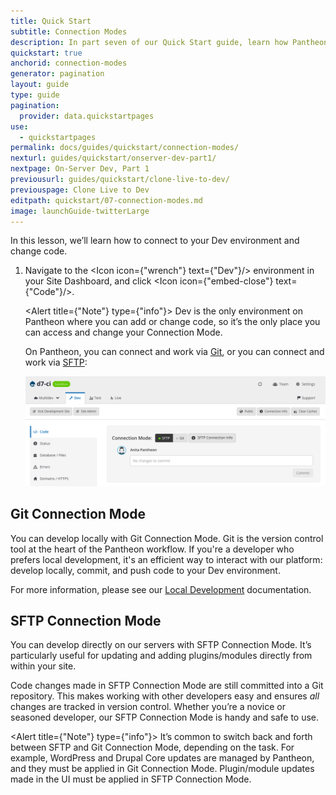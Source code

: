 ```yaml
---
title: Quick Start
subtitle: Connection Modes
description: In part seven of our Quick Start guide, learn how Pantheon users take advantage of Git and SFTP mode to develop their sites.
quickstart: true
anchorid: connection-modes
generator: pagination
layout: guide
type: guide
pagination:
  provider: data.quickstartpages
use:
  - quickstartpages
permalink: docs/guides/quickstart/connection-modes/
nexturl: guides/quickstart/onserver-dev-part1/
nextpage: On-Server Dev, Part 1
previousurl: guides/quickstart/clone-live-to-dev/
previouspage: Clone Live to Dev
editpath: quickstart/07-connection-modes.md
image: launchGuide-twitterLarge
---
```


In this lesson, we’ll learn how to connect to your Dev environment and change code.

1. Navigate to the <Icon icon={"wrench"} text={"Dev"}/> environment in your Site Dashboard, and click <Icon icon={"embed-close"} text={"Code"}/>.

   <Alert title={"Note"} type={"info"}>
     Dev is the only environment on Pantheon where you can add or change code,
     so it’s the only place you can access and change your Connection Mode.
   </Alert>

   On Pantheon, you can connect and work via [Git](/git/), or you can connect and work via [SFTP](/sftp/):

   ![Connection Modes](../../../docs/assets/images/dashboard/connection-mode-sftp.png)

## Git Connection Mode

You can develop locally with Git Connection Mode. Git is the version control tool at the heart of the Pantheon workflow. If you're a developer who prefers local development, it's an efficient way to interact with our platform: develop locally, commit, and push code to your Dev environment.

For more information, please see our [Local Development](/local-development) documentation.

## SFTP Connection Mode

You can develop directly on our servers with SFTP Connection Mode. It’s particularly useful for updating and adding plugins/modules directly from within your site.

Code changes made in SFTP Connection Mode are still committed into a Git repository. This makes working with other developers easy and ensures _all_ changes are tracked in version control. Whether you’re a novice or seasoned developer, our SFTP Connection Mode is handy and safe to use.

<Alert title={"Note"} type={"info"}>
    It’s common to switch back and forth between SFTP and Git Connection Mode,
    depending on the task. For example, WordPress and Drupal Core updates are
    managed by Pantheon, and they must be applied in Git Connection Mode.
    Plugin/module updates made in the UI must be applied in SFTP Connection
    Mode.

</Alert>
